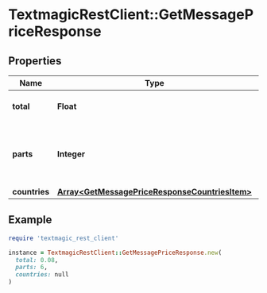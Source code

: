 # TextmagicRestClient::GetMessagePriceResponse

## Properties

| Name | Type | Description | Notes |
| ---- | ---- | ----------- | ----- |
| **total** | **Float** | Total price of the message. |  |
| **parts** | **Integer** | Message parts (multiples of 160 characters) count. |  |
| **countries** | [**Array&lt;GetMessagePriceResponseCountriesItem&gt;**](GetMessagePriceResponseCountriesItem.md) |  |  |

## Example

```ruby
require 'textmagic_rest_client'

instance = TextmagicRestClient::GetMessagePriceResponse.new(
  total: 0.08,
  parts: 6,
  countries: null
)
```


